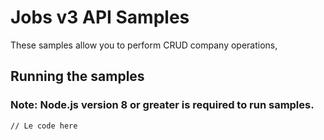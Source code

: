 # Jobs v3 API Samples

These samples allow you to perform CRUD company operations, 

## Running the samples

### **Note: Node.js version 8 or greater is required to run samples.**

```
// Le code here
```
